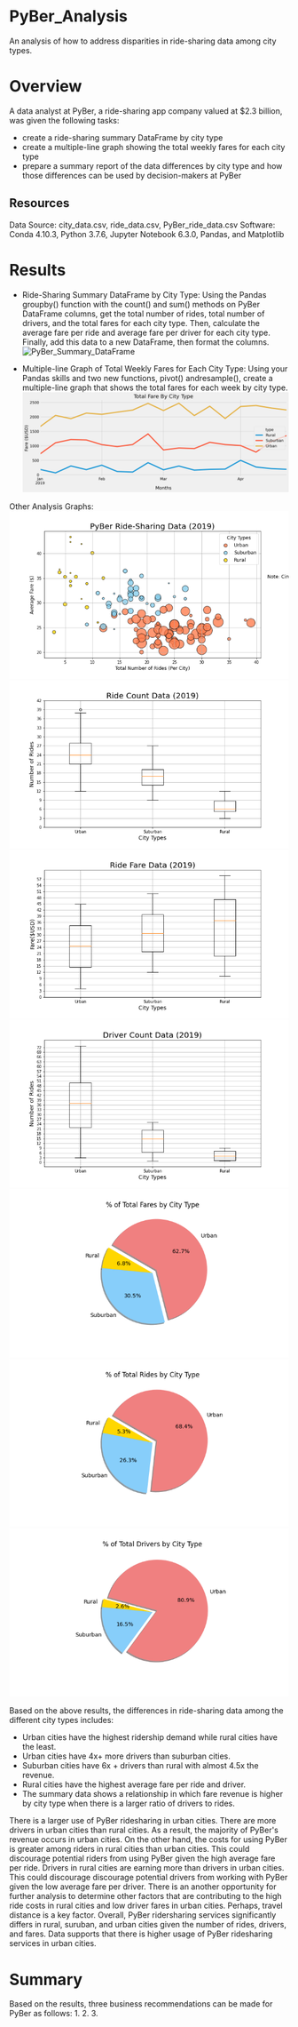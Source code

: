 # PyBer_Analysis

An analysis of how to address disparities in ride-sharing data among city types.

# Overview
A data analyst at PyBer, a ride-sharing app company valued at $2.3 billion, was given the following tasks:
- create a ride-sharing summary DataFrame by city type 
- create a multiple-line graph showing the total weekly fares for each city type
- prepare a summary report of the data differences by city type and how those differences can be used by decision-makers at PyBer

## Resources
Data Source: city_data.csv, ride_data.csv, PyBer_ride_data.csv
Software: Conda 4.10.3, Python 3.7.6, Jupyter Notebook 6.3.0, Pandas, and Matplotlib

# Results
- Ride-Sharing Summary DataFrame by City Type: Using the Pandas groupby() function with the count() and sum() methods on PyBer DataFrame columns, get the total number of rides, total number of drivers, and the total fares for each city type. Then, calculate the average fare per ride and average fare per driver for each city type. Finally, add this data to a new DataFrame, then format the columns.
![PyBer_Summary_DataFrame](https://github.com/KimberlyCrawford/PyBer_Analysis/blob/main/Resources/PyBer_Summary_DataFrame)

- Multiple-line Graph of Total Weekly Fares for Each City Type: Using your Pandas skills and two new functions, pivot() andresample(), create a multiple-line graph that shows the total fares for each week by city type.
![PyBer_fare_summary.png](https://github.com/KimberlyCrawford/PyBer_Analysis/blob/main/Resources/PyBer_fare_summary.png)

Other Analysis Graphs:
![Fig1.png](https://github.com/KimberlyCrawford/PyBer_Analysis/blob/main/analysis/Fig1.png)
![Fig2.png](https://github.com/KimberlyCrawford/PyBer_Analysis/blob/main/analysis/Fig2.png)
![Fig3.png](https://github.com/KimberlyCrawford/PyBer_Analysis/blob/main/analysis/Fig3.png)
![Fig4.png](https://github.com/KimberlyCrawford/PyBer_Analysis/blob/main/analysis/Fig4.png)
![Fig5.png](https://github.com/KimberlyCrawford/PyBer_Analysis/blob/main/analysis/Fig5.png)
![Fig6.png](https://github.com/KimberlyCrawford/PyBer_Analysis/blob/main/analysis/Fig6.png)
![Fig7.png](https://github.com/KimberlyCrawford/PyBer_Analysis/blob/main/analysis/Fig7.png)

Based on the above results, the differences in ride-sharing data among the different city types includes:
- Urban cities have the highest ridership demand while rural cities have the least.
- Urban cities have 4x+ more drivers than suburban cities.
- Suburban cities have 6x + drivers than rural with almost 4.5x the revenue.
- Rural cities have the highest average fare per ride and driver.
- The summary data shows a relationship in which fare revenue is higher by city type when there is a larger ratio of drivers to rides.

There is a larger use of PyBer ridesharing in urban cities.
There are more drivers in urban cities than rural cities.
As a result, the majority of PyBer's revenue occurs in urban cities.
On the other hand, the costs for using PyBer is greater among riders in rural cities than urban cities. This could discourage potential riders from using PyBer given the high average fare per ride.
Drivers in rural cities are earning more than drivers in urban cities. This could discourage discourage potential drivers from working with PyBer given the low average fare per driver.
There is an another opportunity for further analysis to determine other factors that are contributing to the high ride costs in rural cities and low driver fares in urban cities. Perhaps, travel distance is a key factor.
Overall, PyBer ridersharing services significantly differs in rural, suruban, and urban cities given the number of rides, drivers, and fares. Data supports that there is higher usage of PyBer ridesharing services in urban cities.

# Summary
Based on the results, three business recommendations can be made for PyBer as follows:
1.
2.
3.
